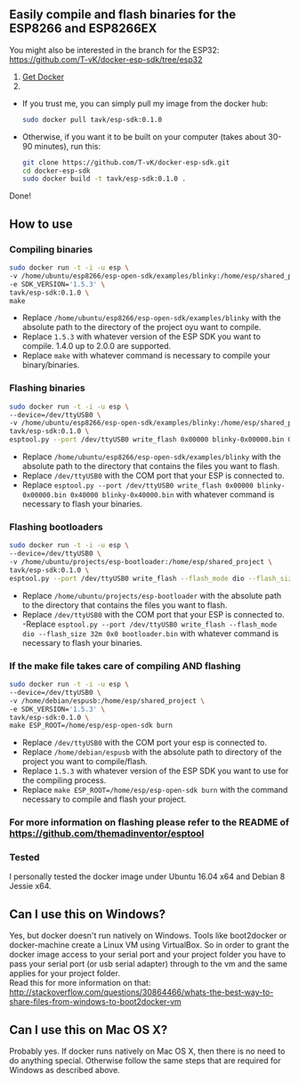 ## Easily compile and flash binaries for the ESP8266 and ESP8266EX
You might also be interested in the branch for the ESP32: https://github.com/T-vK/docker-esp-sdk/tree/esp32

 1. [Get Docker](https://docs.docker.com/engine/installation/linux/)
 2. 
   - If you trust me, you can simply pull my image from the docker hub:
     ``` bash
     sudo docker pull tavk/esp-sdk:0.1.0
     ```
     
   - Otherwise, if you want it to be built on your computer (takes about 30-90 minutes), run this: 
     ``` bash
     git clone https://github.com/T-vK/docker-esp-sdk.git
     cd docker-esp-sdk
     sudo docker build -t tavk/esp-sdk:0.1.0 .
     ```
     
Done!

## How to use

### Compiling binaries

``` bash
sudo docker run -t -i -u esp \
-v /home/ubuntu/esp8266/esp-open-sdk/examples/blinky:/home/esp/shared_project \
-e SDK_VERSION='1.5.3' \
tavk/esp-sdk:0.1.0 \
make
```

 - Replace `/home/ubuntu/esp8266/esp-open-sdk/examples/blinky` with the absolute path to the directory of the project oyu want to compile.
 - Replace `1.5.3` with whatever version of the ESP SDK you want to compile. 1.4.0 up to 2.0.0 are supported.
 - Replace `make` with whatever command is necessary to compile your binary/binaries.


### Flashing binaries

``` bash
sudo docker run -t -i -u esp \
--device=/dev/ttyUSB0 \
-v /home/ubuntu/esp8266/esp-open-sdk/examples/blinky:/home/esp/shared_project \
tavk/esp-sdk:0.1.0 \
esptool.py --port /dev/ttyUSB0 write_flash 0x00000 blinky-0x00000.bin 0x40000 blinky-0x40000.bin
```

 - Replace `/home/ubuntu/esp8266/esp-open-sdk/examples/blinky` with the absolute path to the directory that contains the files you want to flash.
 - Replace `/dev/ttyUSB0` with the COM port that your ESP is connected to.
 - Replace `esptool.py --port /dev/ttyUSB0 write_flash 0x00000 blinky-0x00000.bin 0x40000 blinky-0x40000.bin` with whatever command is necessary to flash your binaries.


### Flashing bootloaders

``` bash
sudo docker run -t -i -u esp \
--device=/dev/ttyUSB0 \
-v /home/ubuntu/projects/esp-bootloader:/home/esp/shared_project \
tavk/esp-sdk:0.1.0 \
esptool.py --port /dev/ttyUSB0 write_flash --flash_mode dio --flash_size 32m 0x0 bootloader.bin
```

 - Replace `/home/ubuntu/projects/esp-bootloader` with the absolute path to the directory that contains the files you want to flash.
 - Replace `/dev/ttyUSB0` with the COM port that your ESP is connected to.
 -Replace `esptool.py --port /dev/ttyUSB0 write_flash --flash_mode dio --flash_size 32m 0x0 bootloader.bin` with whatever command is necessary to flash your binaries.

### If the make file takes care of compiling AND flashing

``` bash
sudo docker run -t -i -u esp \
--device=/dev/ttyUSB0 \
-v /home/debian/espusb:/home/esp/shared_project \
-e SDK_VERSION='1.5.3' \
tavk/esp-sdk:0.1.0 \
make ESP_ROOT=/home/esp/esp-open-sdk burn
```

 - Replace `/dev/ttyUSB0` with the COM port your esp is connected to.
 - Replace `/home/debian/espusb` with the absolute path to directory of the project you want to compile/flash.
 - Replace `1.5.3` with whatever version of the ESP SDK you want to use for the compiling process.
 - Replace `make ESP_ROOT=/home/esp/esp-open-sdk burn` with the command necessary to compile and flash your project.

### For more information on flashing please refer to the README of https://github.com/themadinventor/esptool

### Tested
I personally tested the docker image under Ubuntu 16.04 x64 and Debian 8 Jessie x64.

## Can I use this on Windows?
Yes, but docker doesn't run natively on Windows. Tools like boot2docker or docker-machine create a Linux VM using VirtualBox. So in order to grant the docker image access to your serial port and your project folder you have to pass your serial port (or usb serial adapter) through to the vm and the same applies for your project folder.  
Read this for more information on that: http://stackoverflow.com/questions/30864466/whats-the-best-way-to-share-files-from-windows-to-boot2docker-vm

## Can I use this on Mac OS X?
Probably yes. If docker runs natively on Mac OS X, then there is no need to do anything special. Otherwise follow the same steps that are required for Windows as described above.

